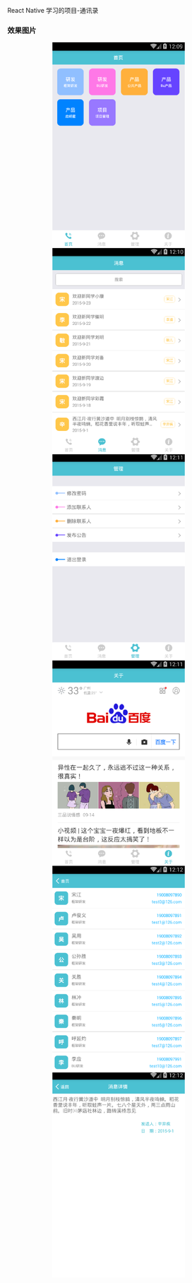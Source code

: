 React Native 学习的项目-通讯录

### 效果图片
<div align="center" style="background-color:'#ff00ff';">
<img src="https://github.com/HZHAndroid/MailList/blob/master/show_project_imgs/shouye.png"  width="300"/> <img src="https://github.com/HZHAndroid/MailList/blob/master/show_project_imgs/message.png"  width="300"/> <img src="https://github.com/HZHAndroid/MailList/blob/master/show_project_imgs/setting.png"  width="300"/> <img src="https://github.com/HZHAndroid/MailList/blob/master/show_project_imgs/about.png"  width="300"/> <img src="https://github.com/HZHAndroid/MailList/blob/master/show_project_imgs/home_list.png"  width="300"/> <img src="https://github.com/HZHAndroid/MailList/blob/master/show_project_imgs/message_detail.png"  width="300"/>
</div>

